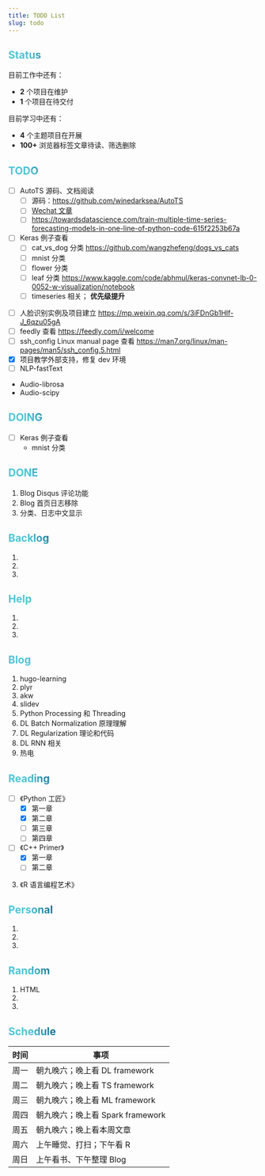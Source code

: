 ```yaml
---
title: TODO List
slug: todo
---
```



<style>
h1 {
  background-color: #2B90B6;
  background-image: linear-gradient(45deg, #4EC5D4 10%, #146b8c 20%);
  background-size: 100%;
  -webkit-background-clip: text;
  -moz-background-clip: text;
  -webkit-text-fill-color: transparent;
  -moz-text-fill-color: transparent;
}
h2 {
  background-color: #2B90B6;
  background-image: linear-gradient(45deg, #4EC5D4 10%, #146b8c 20%);
  background-size: 100%;
  -webkit-background-clip: text;
  -moz-background-clip: text;
  -webkit-text-fill-color: transparent;
  -moz-text-fill-color: transparent;
}
</style>


## Status

目前工作中还有：

* **2** 个项目在维护
* **1** 个项目在待交付

目前学习中还有：

* **4** 个主题项目在开展
* **100+** 浏览器标签文章待读、筛选删除

## TODO

* [ ] AutoTS 源码、文档阅读 
    - [ ] 源码：https://github.com/winedarksea/AutoTS
    - [ ] [Wechat 文章](https://mp.weixin.qq.com/s?__biz=Mzk0NDE5Nzg1Ng==&mid=2247501901&idx=1&sn=78cb68a8dc6ff1a8b55a755fbdb0c52a&chksm=c32ad1c2f45d58d4352933b8893cbd2b716d35b0cd9fcbc40716c88a6aa92b86af5198eca086&mpshare=1&scene=1&srcid=0322yWYLiNwQY3gK2WjPf6f7&sharer_sharetime=1647940260625&sharer_shareid=8a087f62787015e5101dd2920243fdb8&version=3.1.23.70088&platform=mac#rd)
    - [ ] https://towardsdatascience.com/train-multiple-time-series-forecasting-models-in-one-line-of-python-code-615f2253b67a
* [ ] Keras 例子查看
    - [ ] cat_vs_dog 分类 https://github.com/wangzhefeng/dogs_vs_cats
    - [ ] mnist 分类
    - [ ] flower 分类
    - [ ] leaf 分类 https://www.kaggle.com/code/abhmul/keras-convnet-lb-0-0052-w-visualization/notebook
    - [ ] timeseries 相关； **优先级提升**
- [ ] 人脸识别实例及项目建立 https://mp.weixin.qq.com/s/3iFDnGb1Hlf-J_6qzu05gA
- [ ] feedly 查看 https://feedly.com/i/welcome
- [ ] ssh_config Linux manual page 查看 https://man7.org/linux/man-pages/man5/ssh_config.5.html
- [x] 项目教学外部支持，修复 dev 环境
- [ ] NLP-fastText
- Audio-librosa
- Audio-scipy



## DOING

* [ ] Keras 例子查看
    - mnist 分类


## DONE

1. Blog Disqus 评论功能
2. Blog 首页日志移除
3. 分类、日志中文显示

## Backlog

1. 
2. 
3. 

## Help

1. 
2. 
3. 

## Blog

1. hugo-learning
2. plyr
3. akw
4. slidev
5. Python Processing 和 Threading
6. DL Batch Normalization 原理理解
7. DL Regularization 理论和代码
8. DL RNN 相关
9. 热电

## Reading

* [ ] 《Python 工匠》
  * [x] 第一章
  * [x] 第二章
  * [ ] 第三章
  * [ ] 第四章
* [ ] 《C++ Primer》
  * [x] 第一章
  * [ ] 第二章
3. 《R 语言编程艺术》

## Personal

1. 
2. 
3. 

## Random

1. HTML
2.
3.

## Schedule

| 时间 | 事项                                             |
|------|--------------------------------------------------|
| 周一 | 朝九晚六；晚上看 DL framework |
| 周二 | 朝九晚六；晚上看 TS framework |
| 周三 | 朝九晚六；晚上看 ML framework |
| 周四 | 朝九晚六；晚上看 Spark framework |
| 周五 | 朝九晚六；晚上看本周文章 |
| 周六 | 上午睡觉、打扫；下午看 R |
| 周日 | 上午看书、下午整理 Blog |

